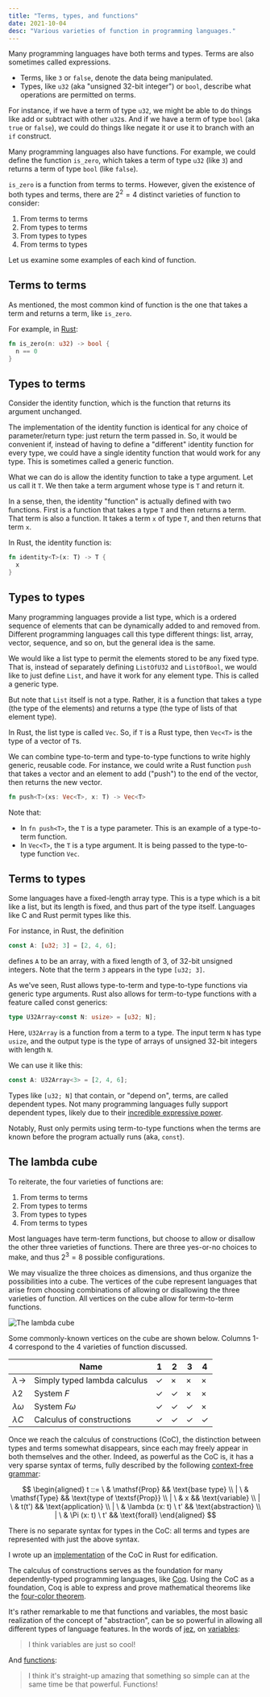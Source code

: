 ```yaml
---
title: "Terms, types, and functions"
date: 2021-10-04
desc: "Various varieties of function in programming languages."
---
```


Many programming languages have both terms and types. Terms are also sometimes called expressions.

- Terms, like `3` or `false`, denote the data being manipulated.
- Types, like `u32` (aka "unsigned 32-bit integer") or `bool`, describe what operations are permitted on terms.

For instance, if we have a term of type `u32`, we might be able to do things like add or subtract with other `u32`s. And if we have a term of type `bool` (aka `true` or `false`), we could do things like negate it or use it to branch with an `if` construct.

Many programming languages also have functions. For example, we could define the function `is_zero`, which takes a term of type `u32` (like `3`) and returns a term of type `bool` (like `false`).

`is_zero` is a function from terms to terms. However, given the existence of both types and terms, there are $2^2 = 4$ distinct varieties of function to consider:

1. From terms to terms
2. From types to terms
3. From types to types
4. From terms to types

Let us examine some examples of each kind of function.

## Terms to terms

As mentioned, the most common kind of function is the one that takes a term and returns a term, like `is_zero`.

For example, in [Rust][]:

```rs
fn is_zero(n: u32) -> bool {
  n == 0
}
```

## Types to terms

Consider the identity function, which is the function that returns its argument unchanged.

The implementation of the identity function is identical for any choice of parameter/return type: just return the term passed in. So, it would be convenient if, instead of having to define a "different" identity function for every type, we could have a single identity function that would work for any type. This is sometimes called a generic function.

What we can do is allow the identity function to take a type argument. Let us call it `T`. We then take a term argument whose type is `T` and return it.

In a sense, then, the identity "function" is actually defined with two functions. First is a function that takes a type `T` and then returns a term. That term is also a function. It takes a term `x` of type `T`, and then returns that term `x`.

In Rust, the identity function is:

```rs
fn identity<T>(x: T) -> T {
  x
}
```

## Types to types

Many programming languages provide a list type, which is a ordered sequence of elements that can be dynamically added to and removed from. Different programming languages call this type different things: list, array, vector, sequence, and so on, but the general idea is the same.

We would like a list type to permit the elements stored to be any fixed type. That is, instead of separately defining `ListOfU32` and `ListOfBool`, we would like to just define `List`, and have it work for any element type. This is called a generic type.

But note that `List` itself is not a type. Rather, it is a function that takes a type (the type of the elements) and returns a type (the type of lists of that element type).

In Rust, the list type is called `Vec`. So, if `T` is a Rust type, then `Vec<T>` is the type of a vector of `T`s.

We can combine type-to-term and type-to-type functions to write highly generic, reusable code. For instance, we could write a Rust function `push` that takes a vector and an element to add ("push") to the end of the vector, then returns the new vector.

```rs
fn push<T>(xs: Vec<T>, x: T) -> Vec<T>
```

Note that:

- In `fn push<T>`, the `T` is a type parameter. This is an example of a type-to-term function.
- In `Vec<T>`, the `T` is a type argument. It is being passed to the type-to-type function `Vec`.

## Terms to types

Some languages have a fixed-length array type. This is a type which is a bit like a list, but its length is fixed, and thus part of the type itself. Languages like C and Rust permit types like this.

For instance, in Rust, the definition

```rs
const A: [u32; 3] = [2, 4, 6];
```

defines `A` to be an array, with a fixed length of 3, of 32-bit unsigned integers. Note that the term `3` appears in the type `[u32; 3]`.

As we've seen, Rust allows type-to-term and type-to-type functions via generic type arguments. Rust also allows for term-to-type functions with a feature called const generics:

```rs
type U32Array<const N: usize> = [u32; N];
```

Here, `U32Array` is a function from a term to a type. The input term `N` has type `usize`, and the output type is the type of arrays of unsigned 32-bit integers with length `N`.

We can use it like this:

```rs
const A: U32Array<3> = [2, 4, 6];
```

Types like `[u32; N]` that contain, or "depend on", terms, are called dependent types. Not many programming languages fully support dependent types, likely due to their [incredible expressive power][curry-howard].

Notably, Rust only permits using term-to-type functions when the terms are known before the program actually runs (aka, `const`).

## The lambda cube

To reiterate, the four varieties of functions are:

1. From terms to terms
2. From types to terms
3. From types to types
4. From terms to types

Most languages have term-term functions, but choose to allow or disallow the other three varieties of functions. There are three yes-or-no choices to make, and thus $2^3 = 8$ possible configurations.

We may visualize the three choices as dimensions, and thus organize the possibilities into a cube. The vertices of the cube represent languages that arise from choosing combinations of allowing or disallowing the three varieties of function. All vertices on the cube allow for term-to-term functions.

![The lambda cube](/img/lambda-cube.png)

Some commonly-known vertices on the cube are shown below. Columns 1-4 correspond to the 4 varieties of function discussed.

|  | Name | 1 | 2 | 3 | 4 |
| --- | --- | --- | --- | --- | --- |
| $\lambda\!\rightarrow$ | Simply typed lambda calculus | ✓ | × | × | × |
| $\lambda 2$ | System $F$ | ✓ | ✓ | × | × |
| $\lambda \omega$ | System $F\omega$ | ✓ | ✓ | ✓ | × |
| $\lambda C$ | Calculus of constructions | ✓ | ✓ | ✓ | ✓ |

Once we reach the calculus of constructions (CoC), the distinction between types and terms somewhat disappears, since each may freely appear in both themselves and the other. Indeed, as powerful as the CoC is, it has a very sparse syntax of terms, fully described by the following [context-free grammar][cfg]:

$$
\begin{aligned}
t
::=  \ & \mathsf{Prop} && \text{base type}
\\ | \ & \mathsf{Type} && \text{type of \textsf{Prop}}
\\ | \ & x && \text{variable}
\\ | \ & t(t') && \text{application}
\\ | \ & \lambda (x: t) \ t' && \text{abstraction}
\\ | \ & \Pi (x: t) \ t' && \text{forall}
\end{aligned}
$$

There is no separate syntax for types in the CoC: all terms and types are represented with just the above syntax.

I wrote up an [implementation][coc-rust] of the CoC in Rust for edification.

The calculus of constructions serves as the foundation for many dependently-typed programming languages, like [Coq][coq]. Using the CoC as a foundation, Coq is able to express and prove mathematical theorems like the [four-color theorem][four-c].

It's rather remarkable to me that functions and variables, the most basic realization of the concept of "abstraction", can be so powerful in allowing all different types of language features. In the words of [jez][], on [variables][var]:

> I think variables are just so cool!

And [functions][fun]:

> I think it's straight-up amazing that something so simple can at the same time be that powerful. Functions!

[coq]: https://coq.inria.fr
[coc-rust]: https://github.com/azdavis/coc
[four-c]: https://github.com/math-comp/fourcolor
[jez]: https://jez.io
[var]: https://blog.jez.io/variables-and-binding
[fun]: https://blog.jez.io/system-f-param
[curry-howard]: https://en.wikipedia.org/wiki/Curry–Howard_correspondence
[cfg]: https://en.wikipedia.org/wiki/Context-free_grammar
[rust]: https://www.rust-lang.org
